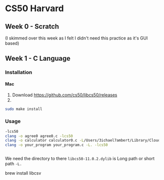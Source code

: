 # CS50 Harvard

## Week 0 - Scratch
(I skimmed over this week as I felt I didn't need this practice as it's GUI based)

## Week 1 - C Language

### Installation
#### Mac

1. Download https://github.com/cs50/libcs50/releases
2. 
```bash
sudo make install
```

### Usage

```bash
-lcs50
clang -o agree0 agree0.c -lcs50
clang -o calculator calculator0.c -L/Users/3ichael7ambert/Library/CloudStorage/GoogleDrive-mlambertbusiness@gmail.com/My\ Drive/Springboard -lcs50
clang -o your_program your_program.c -L. -lcs50



````
We need the directory to there `libcs50-11.0.2.dylib` is
Long path or short path `-L.`

 brew install libcsv
